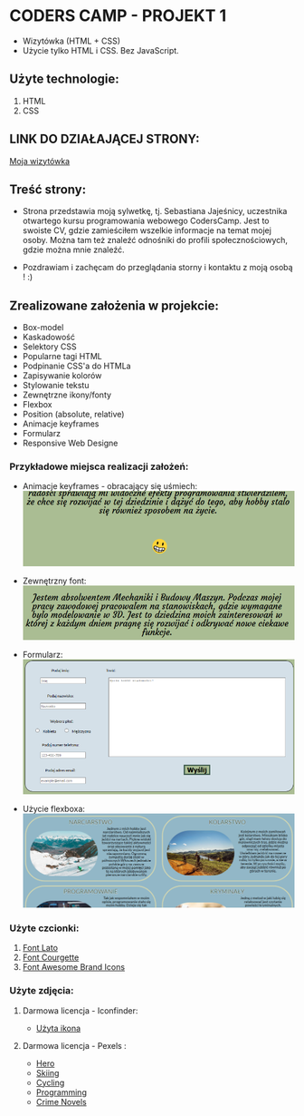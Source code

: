 # CODERS CAMP - PROJEKT 1
* Wizytówka (HTML + CSS)
* Użycie tylko HTML i CSS. Bez JavaScript.


## Użyte technologie:
1. HTML
2. CSS

## LINK DO DZIAŁAJĄCEJ STRONY:
[Moja wizytówka](https://sebastianjajesnica.github.io/BusinessCard/ "Sebastian Jajeśnica - Wizytówka")


## Treść strony:
* Strona przedstawia moją sylwetkę, tj. Sebastiana Jajeśnicy, uczestnika otwartego kursu programowania webowego CodersCamp. Jest to swoiste CV, gdzie zamieściłem wszelkie informacje na temat mojej osoby. Można tam też znaleźć odnośniki do profili społecznościowych, gdzie można mnie znaleźć. 

* Pozdrawiam i zachęcam do przeglądania storny i kontaktu z moją osobą ! :) 

## Zrealizowane założenia w projekcie:
* Box-model
* Kaskadowość 
* Selektory CSS 
* Popularne tagi HTML
* Podpinanie CSS'a do HTMLa
* Zapisywanie kolorów
* Stylowanie tekstu
* Zewnętrzne ikony/fonty
* Flexbox 
* Position (absolute, relative)
* Animacje keyframes
* Formularz
* Responsive Web Designe

### Przykładowe miejsca realizacji założeń:
* Animacje keyframes - obracający się uśmiech:
    ![zdjęcie uśmiechu](./img_readme/1.PNG)

* Zewnętrzny font:
    ![font zewnętrzny](./img_readme/2.PNG)

* Formularz:
    ![formularz](./img_readme/3.PNG)

* Użycie flexboxa:
    ![flexbox](./img_readme/4.PNG)


### Użyte czcionki: 
1. [Font Lato](https://fonts.google.com/specimen/Lato?query=lato "Font Lato")
2. [Font Courgette](https://fonts.google.com/specimen/Courgette?query=Courgette "Font Courgette")
2. [Font Awesome Brand Icons](https://www.w3schools.com/icons/fontawesome_icons_brand.asp "Font Awesome Brand Icons")

### Użyte zdjęcia:
1. Darmowa licencja - Iconfinder:
    * [Użyta ikona](https://www.iconfinder.com/icons/4288584/and_business_finance_personal_portfolio_profile_resume_icon "Logo")
    
2. Darmowa licencja - Pexels :
    * [Hero](https://www.pexels.com/pl-pl/zdjecie/metal-chrome-moc-zelazo-190574/ "Hero")
    * [Skiing](https://www.pexels.com/pl-pl/zdjecie/przeziebienie-snieg-krajobraz-gory-352093/   "Skiing")
    * [Cycling](https://www.pexels.com/pl-pl/zdjecie/droga-polna-gleba-gory-jazda-163407/ "Cycling")
    * [Programming](https://www.pexels.com/pl-pl/zdjecie/ai-dane-deweloper-ekran-577585/ "Programming")
    * [Crime Novels](https://www.pexels.com/pl-pl/zdjecie/encyklopedia-literatura-powiesc-rozmazany-46274/ "Crime Novels")